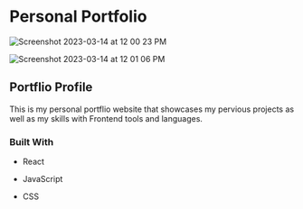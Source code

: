 # Personal Portfolio

![Screenshot 2023-03-14 at 12 00 23 PM](https://user-images.githubusercontent.com/81881081/228334335-3522c49c-369f-41bc-89e3-cbd2dc4ba157.png)

![Screenshot 2023-03-14 at 12 01 06 PM](https://user-images.githubusercontent.com/81881081/228334374-cd670e3f-beef-4195-acb1-81aacf474a8c.png)

## Portflio Profile

This is my personal portflio website that showcases my pervious projects as well as my skills with Frontend tools and languages. 

### Built With

- React

- JavaScript

- CSS


